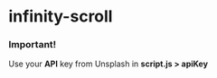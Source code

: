 # infinity-scroll
 
<h3>Important!</h3>

<p>Use your <b>API</b> key from Unsplash in <b>script.js > apiKey</b><p>
